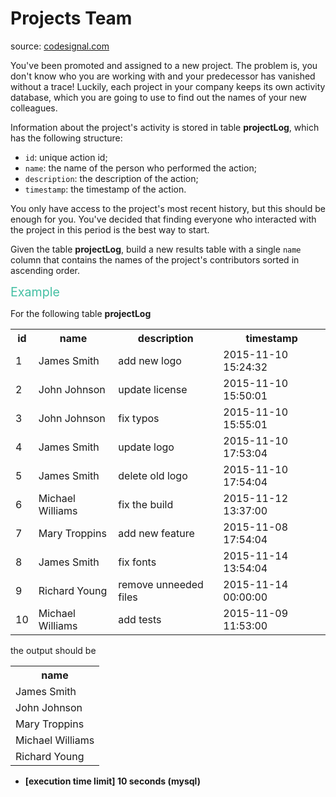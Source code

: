 <h1>Projects Team</h1>
<p>source: <a href="https://www.codesignal.com/">codesignal.com</a>
<div><p>You've been promoted and assigned to a new project. The problem is, you don't know who you are working with and your predecessor has vanished without a trace! Luckily, each project in your company keeps its own activity database, which you are going to use to find out the names of your new colleagues.</p>
<p>Information about the project's activity is stored in table <strong>projectLog</strong>, which has the following structure:</p>
<ul>
<li><code>id</code>: unique action id;</li>
<li><code>name</code>: the name of the person who performed the action;</li>
<li><code>description</code>: the description of the action;</li>
<li><code>timestamp</code>: the timestamp of the action.</li>
</ul>
<p>You only have access to the project's most recent history, but this should be enough for you. You've decided that finding everyone who interacted with the project in this period is the best way to start.</p>
<p>Given the table <strong>projectLog</strong>, build a new results table with a single <code>name</code> column that contains the names of the project's contributors sorted in ascending order.</p>
<p><span style="color:#44BFA3;font-size:1.4em">Example</span></p>
<p>For the following table <strong>projectLog</strong></p>
<table>
<tbody><tr>
<th>id</th>
<th>name</th>
<th>description</th>
<th>timestamp</th>
</tr>
<tr>
<td>1</td>
<td>James Smith</td>
<td>add new logo</td>
<td>2015-11-10 15:24:32</td>
</tr>
<tr>
<td>2</td>
<td>John Johnson</td>
<td>update license</td>
<td>2015-11-10 15:50:01</td>
</tr>
<tr>
<td>3</td>
<td>John Johnson</td>
<td>fix typos</td>
<td>2015-11-10 15:55:01</td>
</tr>
<tr>
<td>4</td>
<td>James Smith</td>
<td>update logo</td>
<td>2015-11-10 17:53:04</td>
</tr>
<tr>
<td>5</td>
<td>James Smith</td>
<td>delete old logo</td>
<td>2015-11-10 17:54:04</td>
</tr>
<tr>
<td>6</td>
<td>Michael Williams</td>
<td>fix the build</td>
<td>2015-11-12 13:37:00</td>
</tr>
<tr>
<td>7</td>
<td>Mary Troppins</td>
<td>add new feature</td>
<td>2015-11-08 17:54:04</td>
</tr>
<tr>
<td>8</td>
<td>James Smith</td>
<td>fix fonts</td>
<td>2015-11-14 13:54:04</td>
</tr>
<tr>
<td>9</td>
<td>Richard Young</td>
<td>remove unneeded files</td>
<td>2015-11-14 00:00:00</td>
</tr>
<tr>
<td>10</td>
<td>Michael Williams</td>
<td>add tests</td>
<td>2015-11-09 11:53:00</td>
</tr>
</tbody></table>
<p>the output should be</p>
<table>
<tbody><tr>
<th>name</th>
</tr>
<tr>
<td>James Smith</td>
</tr>
<tr>
<td>John Johnson</td>
</tr>
<tr>
<td>Mary Troppins</td>
</tr>
<tr>
<td>Michael Williams</td>
</tr>
<tr>
<td>Richard Young</td>
</tr>
</tbody></table>
<ul>
<li><strong>[execution time limit] 10 seconds (mysql)</strong></li>
</ul>
</div>
